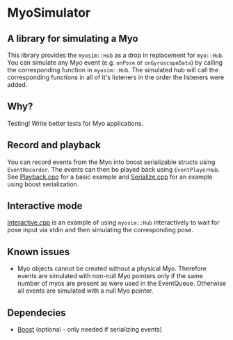 MyoSimulator
============

A library for simulating a Myo
------------------------------

This library provides the `myosim::Hub` as a drop in replacement for
`myo::Hub`. You can simulate any Myo event (e.g. `onPose` or `onGyroscopeData`)
by calling the corresponding function in `myosim::Hub`. The simulated hub will
call the corresponding functions in all of it's listeners in the order the
listeners were added.

Why?
----

Testing! Write better tests for Myo applications.

Record and playback
-------------------

You can record events from the Myo into boost serializable structs using
`EventRecorder`. The events can then be played back using `EventPlayerHub`. See
[Playback.cpp](examples/Playback.cpp) for a basic example and
[Serialize.cpp](examples/Serialize.cpp) for an example using boost serialization.

Interactive mode
----------------

[Interactive.cpp](examples/Interactive.cpp) is an example of using `myosim::Hub`
interactively to wait for pose input via stdin and then simulating the
corresponding pose.

Known issues
------------

- Myo objects cannot be created without a physical Myo. Therefore events are
  simulated with non-null Myo pointers only if the same number of myos are
  present as were used in the EventQueue. Otherwise all events are simulated
  with a null Myo pointer.

Dependecies
-----------

- [Boost](http://www.boost.org/) (optional - only needed if serializing events)
